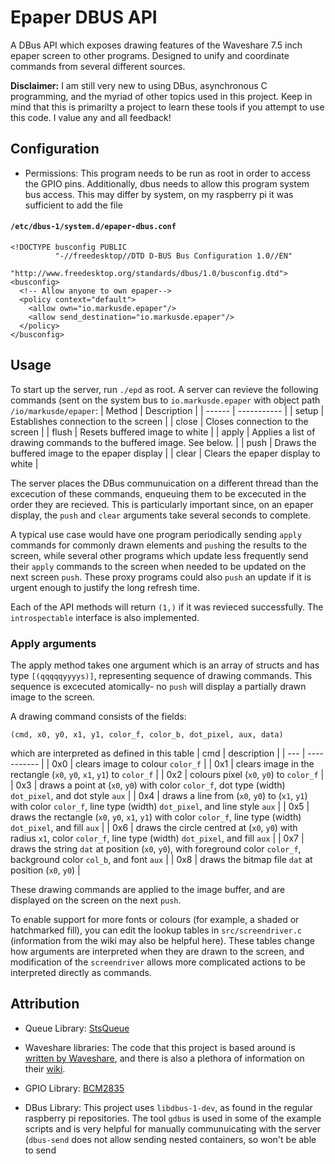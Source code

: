 # Epaper DBUS API
A DBus API which exposes drawing features of the Waveshare 7.5 inch epaper screen to other programs. Designed to unify and coordinate commands from several different sources. 

**Disclaimer:** I am still very new to using DBus, asynchronous C programming, and the myriad of other topics used in this project. Keep in mind that this is primarilty a project to learn these tools if you attempt to use this code. I value any and all feedback!


## Configuration
- Permissions:
	This program needs to be run as root in order to access the GPIO pins. Additionally, dbus needs to allow this program system bus access. This may differ by system, on my raspberry pi it was sufficient to add the file

#### **`/etc/dbus-1/system.d/epaper-dbus.conf`**
```
<!DOCTYPE busconfig PUBLIC
          "-//freedesktop//DTD D-BUS Bus Configuration 1.0//EN"
          "http://www.freedesktop.org/standards/dbus/1.0/busconfig.dtd">
<busconfig>
  <!-- Allow anyone to own epaper-->
  <policy context="default">
    <allow own="io.markusde.epaper"/>
	<allow send_destination="io.markusde.epaper"/>
  </policy>
</busconfig>
```

## Usage
To start up the server, run `./epd` as root. A server can revieve the following commands (sent on the system bus to `io.markusde.epaper` with object path `/io/markusde/epaper`:
| Method | Description |
| ------ | ----------- |
| setup  | Establishes connection to the screen | 
| close  | Closes connection to the screen |
| flush	 | Resets buffered image to white |
| apply  | Applies a list of drawing commands to the buffered image. See below. |
| push   | Draws the buffered image to the epaper display |
| clear  | Clears the epaper display to white |

The server places the DBus communuication on a different thread than the excecution of these commands, enqueuing them to be excecuted in the order they are recieved. This is particularly important since, on an epaper display, the `push` and `clear` arguments take several seconds to complete. 

A typical use case would have one program periodically sending `apply` commands for commonly drawn elements and `push`ing the results to the screen, while several other programs which update less frequently send their `apply` commands to the screen when needed to be updated on the next screen `push`. These proxy programs could also `push` an update if it is urgent enough to justify the long refresh time.

Each of the API methods will return `(1,)` if it was revieced successfully. The `introspectable` interface is also implemented. 

### Apply arguments
The apply method takes one argument which is an array of structs and has type `[(qqqqqyyyys)]`, representing sequence of drawing commands. This sequence is excecuted atomically- no `push` will display a partially drawn image to the screen. 

A drawing command consists of the fields:
```
(cmd, x0, y0, x1, y1, color_f, color_b, dot_pixel, aux, data)
```
which are interpreted as defined in this table
| cmd | description |
| --- | ----------- |
| 0x0 | clears image to colour `color_f` |
| 0x1 | clears image in the rectangle (`x0`, `y0`, `x1`, `y1`) to `color_f` |
| 0x2 | colours pixel (`x0`, `y0`) to `color_f` |
| 0x3 | draws a point at (`x0`, `y0`) with color `color_f`, dot type (width) `dot_pixel`, and dot style `aux` |
| 0x4 | draws a line from (`x0`, `y0`) to (`x1`, `y1`) with color `color_f`, line type (width) `dot_pixel`, and line style `aux` |
| 0x5 | draws the rectangle (`x0`, `y0`, `x1`, `y1`) with color `color_f`, line type (width) `dot_pixel`, and fill `aux` |
| 0x6 | draws the circle centred at (`x0`, `y0`) with radius `x1`, color `color_f`, line type (width) `dot_pixel`, and fill `aux` |
| 0x7 | draws the string `dat` at position (`x0`, `y0`), with foreground color `color_f`, background color `col_b`, and font `aux` |
| 0x8 | draws the bitmap file `dat` at position (`x0`, `y0`) |

These drawing commands are applied to the image buffer, and are displayed on the screen on the next `push`. 

To enable support for more fonts or colours (for example, a shaded or hatchmarked fill), you can edit the lookup tables in `src/screendriver.c` (information from the wiki may also be helpful here). These tables change how arguments are interpreted when they are drawn to the screen, and modification of the `screendriver` allows more complicated actions to be interpreted directly as commands. 

## Attribution
- Queue Library: [StsQueue](https://github.com/petercrona/StsQueue)

- Waveshare libraries: The code that this project is based around is [written by Waveshare](https://github.com/waveshare/e-Paper), and there is also a plethora of information on their [wiki](https://www.waveshare.com/wiki/7.5inch_e-Paper_HAT). 

- GPIO Library: [BCM2835](http://www.airspayce.com/mikem/bcm2835/)

- DBus Library: This project uses `libdbus-1-dev`, as found in the regular raspberry pi repositories. The tool `gdbus` is used in some of the example scripts and is very helpful for manually communuicating with the server (`dbus-send` does not allow sending nested containers, so won't be able to send 
